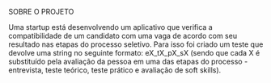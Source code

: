 SOBRE O PROJETO

Uma startup está desenvolvendo um aplicativo que verifica a compatibilidade
de um candidato com uma vaga de acordo com seu resultado nas etapas do
processo seletivo.
Para isso foi criado um teste que devolve uma string no seguinte formato:
eX_tX_pX_sX (sendo que cada X é substituído pela avaliação da pessoa em
uma das etapas do processo - entrevista, teste teórico, teste prático e
avaliação de soft skills).

